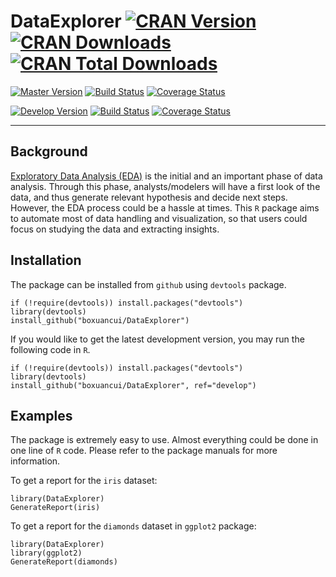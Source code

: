 # DataExplorer [![CRAN Version](http://www.r-pkg.org/badges/version/DataExplorer)](https://cran.r-project.org/package=DataExplorer) [![CRAN Downloads](http://cranlogs.r-pkg.org/badges/DataExplorer)](https://cran.r-project.org/package=DataExplorer) [![CRAN Total Downloads](http://cranlogs.r-pkg.org/badges/grand-total/DataExplorer)](https://cran.r-project.org/package=DataExplorer)

[![Master Version](https://img.shields.io/badge/master-0.3.0-orange.svg)](https://github.com/boxuancui/DataExplorer/tree/master)
[![Build Status](https://travis-ci.org/boxuancui/DataExplorer.svg?branch=master)](https://travis-ci.org/boxuancui/DataExplorer)
[![Coverage Status](https://img.shields.io/codecov/c/github/boxuancui/DataExplorer/master.svg)](https://codecov.io/github/boxuancui/DataExplorer?branch=master)

[![Develop Version](https://img.shields.io/badge/develop-0.3.1-orange.svg)](https://github.com/boxuancui/DataExplorer/tree/develop)
[![Build Status](https://travis-ci.org/boxuancui/DataExplorer.svg?branch=develop)](https://travis-ci.org/boxuancui/DataExplorer)
[![Coverage Status](https://img.shields.io/codecov/c/github/boxuancui/DataExplorer/develop.svg)](https://codecov.io/github/boxuancui/DataExplorer?branch=develop)

---

## Background
[Exploratory Data Analysis (EDA)](https://en.wikipedia.org/wiki/Exploratory_data_analysis) is the initial and an important phase of data analysis. Through this phase, analysts/modelers will have a first look of the data, and thus generate relevant hypothesis and decide next steps. However, the EDA process could be a hassle at times. This `R` package aims to automate most of data handling and visualization, so that users could focus on studying the data and extracting insights.

## Installation
The package can be installed from `github` using `devtools` package.

    if (!require(devtools)) install.packages("devtools")
    library(devtools)
    install_github("boxuancui/DataExplorer")

If you would like to get the latest development version, you may run the following code in `R`.

    if (!require(devtools)) install.packages("devtools")
    library(devtools)
    install_github("boxuancui/DataExplorer", ref="develop")

## Examples
The package is extremely easy to use. Almost everything could be done in one line of `R` code. Please refer to the package manuals for more information.

To get a report for the `iris` dataset:

    library(DataExplorer)
    GenerateReport(iris)

To get a report for the `diamonds` dataset in `ggplot2` package:

    library(DataExplorer)
    library(ggplot2)
    GenerateReport(diamonds)
